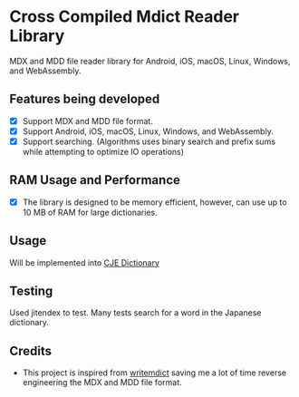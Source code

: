 # Cross Compiled Mdict Reader Library

MDX and MDD file reader library for Android, iOS, macOS, Linux, Windows, and WebAssembly.

## Features being developed

- [x] Support MDX and MDD file format.
- [x] Support Android, iOS, macOS, Linux, Windows, and WebAssembly.
- [x] Support searching. (Algorithms uses binary search and prefix sums while attempting to optimize IO operations)

## RAM Usage and Performance

- [x] The library is designed to be memory efficient, however, can use up to 10 MB of RAM for large dictionaries.

## Usage

Will be implemented into [CJE Dictionary](https://github.com/lingfeishengtian/CJE-Dictionary)

## Testing

Used jitendex to test. Many tests search for a word in the Japanese dictionary.

## Credits

- This project is inspired from [writemdict](https://github.com/zhansliu/writemdict/tree/master) saving me a lot of time reverse engineering the MDX and MDD file format.